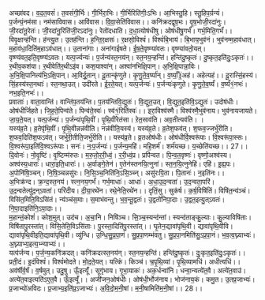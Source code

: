 

  
अच्छा॑वद। व॒द॒त॒वसं॑। त॒वसं॑गी॒र्भिः। गी॒र्भिरा॒भिः। गी॒र्भिरिति॑गीः॒ऽभिः। आ॒भिस्तु॒हि। स्तु॒हिप॒र्य़न्यं॑। प॒र्जन्यं॒नम॑सा। नम॑साविवास। आवि॑वास। वि॒वा॒सेति॑विवास।। कनि॑क्रदद्वृष॒भः। वृ॒ष॒भोजी॒रदा॑नुः। जी॒रदा॑नू॒रेतः॑। जी॒रदा॑नु॒रिति॑जी॒रऽदा॑नुः। रेतो॑दधाति। द॒धा॒त्योष॑धीषु। ओष॑धीषु॒गर्भं॑। गर्भ॒मिति॒गर्भं॑।।  
विवृ॒क्षान्ह॑न्ति। ह॑न्त्यु॒त। उ॒तह॑न्ति। ह॒न्ति॒र॒क्षसः॑। र॒क्षसो॒विश्वं॑। विश्वं॑बि॒भाय॑। बि॒भाय॒भुव॑नं। भुव॑नम्म॒हाव॑धात्। म॒हाव॑धा॒दिति॑म॒हाऽव॑धात्।। उ॒ताना॑गाः। अना॑गाईषते। ई॒ष॒ते॒वृष्ण्या॑वतः। वृष्ण्या॑वतो॒यत्। वृष्ण्य॑वत॒इति॒वृष्ण्य॑ऽवतः। यत्प॒र्ज्यन्यः॑। प॒र्जन्य॑स्त॒नय॑न्। स्त॒नय॒न्हन्ति॑। हन्ति॑दु॒ष्कृतः॑। दु॒ष्कृत॒इति॑दुः॒ऽकृतः॑।।  
र॒थीव॒कश॑या। र॒थीवेति॑र॒थीऽइ॑व। कश॒याश्वा॑न्। अश्वा॑नभिक्षि॒पान्। अ॒भि॒क्षि॒पान्ना॒विः। अ॒भि॒क्षि॒पानित्य॑भि॒ऽक्षि॒पान्। आ॒विर्दू॒तान्। दू॒तान्कृ॑णुते। कृ॒णु॒ते॒व॒र्ष्या॑न्। व॒र्ष्याँ॒३॒॑अह॑। अहेत्यह॑।। दू॒रात्सिं॒हस्य॑। सिं॒हस्य॑स्त॒नथाः॑। स्त॒नथा॒उत्। उदी॑रते। ई॒र॒ते॒यत्। यत्प॒र्जन्यः॑। प॒र्जन्यः॑कृणुते। कृ॒णु॒ते॒व॒र्ष्यं॑। व॒र्ष्यं॑१॒॑नभः॑। नभ॒इति॒नभः॑।।  
प्रवाताः॑। वाता॒वान्ति॑। वान्ति॑प॒तय॑न्ति। प॒तय॑न्तिवि॒द्युतः॑। वि॒द्युत॒उत्। वि॒द्युत॒इति॑वि॒ऽद्युतः॑। उदोष॑धीः। ओष॑धीर्जिहते। जि॒ह॒ते॒पिन्व॑ते। पिन्व॑ते॒स्वः॑। स्व॑१॒॑रिति॑स्वः॑।। इरा॒विश्व॑स्मै। विश्व॑स्मै॒भुव॑नाय। भुव॑नायजायते। जा॒य॒ते॒यत्। यत्प॒र्जन्यः॑। प॒र्जन्यः॑पृथि॒वीं। पृ॒थि॒वींरेत॑सा। ऱेत॒साव॑ति। अव॒तीत्यव॑ति। ।  
यस्य॑व्र॒ते। व्र॒तेपृ॑थि॒वीं। पृ॒थि॒वीन्नन्न॑वीति। नन्न॑वीति॒यस्य॑। यस्य॑व्र॒ते। व्र॒तेश॒फव॑त्। श॒फव॒ज्जर्भु॑रीति। श॒फव॒दिति॑श॒फऽव॑त्। जर्भु॑री॒तीति॒जर्भु॑रीति।। यस्य॑व्र॒ते। व्र॒तओष॑धीः। ओष॑धीर्वि॒श्वरू॑पाः। वि॒श्वरू॑पा॒स्सः। वि॒श्वरू॑पा॒इति॑वि॒श्वऽरू॑पाः। सनः॑। नः॒प॒र्जन्यः॑। प॒र्जन्य॒महि॑। महि॒शर्म॑। शर्म॑यच्छ। य॒च्छेति॑यच्छ।। 27।।  
दि॒वोनः॑। नो॒वृ॒ष्टिं। वृ॒ष्टिम्म॑रुतः। म॒रु॒तो॒र॒री॒ध्वं॒। र॒री॒ध्वं॒प्र। प्रपि॑न्वत। पि॒न्व॒त॒वृष्णः॑। वृष्णो॒अश्व॑स्य। अश्व॑स्य॒धाराः॑। धारा॒इति॒धाराः॑।। अ॒र्वाङ्गे॒तेन॑। ए॒तेन॑स्तनयि॒त्नुना॑। स्त॒न॒यि॒त्नुनेहि॑। एहि॑। इ॒ह्य॒पः। अ॒पोनि॑षि॒ञ्चन्। नि॒षि॒ञ्चन्नसु॑रः। नि॒सि॒ञ्च॒निति॑नि॒ऽसि॒ञ्च्न्। असु॑रःपि॒ता। पि॒तानः॑। न॒इति॑नः।।  
अ॒भिक्र॑न्द। क्र॒न्द॒स्त॒नय॑। स्त्न॒नय॒गर्भं॑। गर्भ॒माधाः॑। आधाः॑। अ॒धा॒उ॒द॒न्वता॑। उ॒द॒न्वता॒परि॑। उ॒द॒न्वतेत्यु॑द॒न्ऽवता॑। परि॑दीय। दी॒या॒रथे॑न। रथे॒नेति॒रथे॑न।। दृतिं॒सु। सुक॑र्ष। क॒र्ष॒विषि॑तिं। विषि॑त॒न्य॑ञ्चं। विसि॑त॒मिति॒विऽसि॑तं। न्य॑ञ्चंस॒माः। स॒माभ॑वन्तु। भ॒व॒न्तू॒द्वतः॑। उ॒द्वतो॑निपा॒दाः। उ॒द्वत॒इत्यु॒त्ऽवतः॑। नि॒पा॒दाइति॑नि॒ऽपा॒दाः।।  
म॒हान्तं॒कोशं॑। कोश॒मुत्। उद॑च। अ॒चा॒नि। निषि॑ञ्च। सि॒ञ्च॒स्यन्द॑न्तां। स्यन्द॑ताङ्कु॒ल्याः। कु॒ल्याविषि॑ताः। विषि॑तापु॒रस्ता॑त्। विसि॒तेति॒विऽसि॑ताः। पु॒रस्ता॒दिति॑पु॒रस्ता॑त्।। घृ॒तेन॒द्यावा॑पृथि॒वी। द्यावा॑पृथि॒वीवि। द्यावा॑पृथि॒वीइति॒द्यावा॑पृथि॒वी। व्यु॑न्धि। उ॒न्धि॒सु॒प्र॒पा॒णं। सु॒प्र॒पा॒णम्भ॑वतु। सु॒प्र॒पा॒नमिति॑सु॒ऽप्र॒पा॒नं। भ॒व॒त्व॒घ्न्याभ्यः॑। अ॒घ्न्याभ्य॒इत्य॒भ्न्याभ्यः॑।।  
यत्प॑र्जन्य। प॒र्ज॒न्य॒कनि॑क्रदत्। कनि॑क्रदत्स्त॒नय॑न्। स्त॒नय॒न्हन्ति॑। हन्ति॑दु॒ष्कृतः॑। दुः॒कृत॒इति॑दुः॒ऽकृतः॑।। प्रती॒दं। इ॒दंविश्वं॑। विश्वं॑मोदते। मो॒द॒ते॒यत्। यत्किं। किञ्च॑। च॒पृ॒थि॒व्यां। पृ॒थि॒व्यामधि॑। अधीत्यधि॑।।  
अव॑र्षीर्व॒र्षं। व॒र्षमुत्। उदु॒षु। ऊँ॒इत्यूँ॑। सूगृ॑भाय। गृ॒भा॒याकः॑। अक॒र्धन्वा॑नि। धन्वा॒न्यत्ये॑त॒वै। अत्ये॑त॒वाउ॑। अत्ये॑त॒वाइत्यति॑ऽए॒त॒वै। ऊँ॒इत्यूँ॑।। अजी॑जन॒ओष॑धीः। ओष॑धी॒र्भोज॑नाय। भोज॑नाय॒कं। कमु॒त। उ॒तप्र॒जाभ्यः॑। प्र॒जाभ्यो॑अविदः। प्र॒जाभ्य॒इति॑प्र॒ऽजाभ्यः॑। अ॒वि॒दो॒म॒नी॒षां। म॒नी॒षामिति॑म॒नी॒षां।। 28।।  
